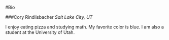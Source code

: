 #Bio

###Cory Rindlisbacher
*Salt Lake City, UT*

I enjoy eating pizza and studying math. My favorite color is blue.
I am also a student at the University of Utah.
